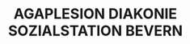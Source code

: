 ---
title: "AGAPLESION DIAKONIE SOZIALSTATION BEVERN"
url: /bevern/agaplesion-diakonie-sozialstation-bevern/
shop: Allgemein
---